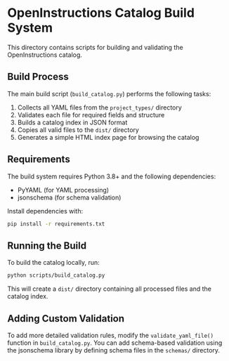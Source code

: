 # OpenInstructions Catalog Build System

This directory contains scripts for building and validating the OpenInstructions catalog.

## Build Process

The main build script (`build_catalog.py`) performs the following tasks:

1. Collects all YAML files from the `project_types/` directory
2. Validates each file for required fields and structure
3. Builds a catalog index in JSON format
4. Copies all valid files to the `dist/` directory
5. Generates a simple HTML index page for browsing the catalog

## Requirements

The build system requires Python 3.8+ and the following dependencies:
- PyYAML (for YAML processing)
- jsonschema (for schema validation)

Install dependencies with:
```bash
pip install -r requirements.txt
```

## Running the Build

To build the catalog locally, run:
```bash
python scripts/build_catalog.py
```

This will create a `dist/` directory containing all processed files and the catalog index.

## Adding Custom Validation

To add more detailed validation rules, modify the `validate_yaml_file()` function in `build_catalog.py`. 
You can add schema-based validation using the jsonschema library by defining schema files in the `schemas/` directory. 
